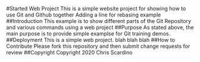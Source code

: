 #Started Web Project
This is a simple website project for showing how to use Git and Github together
Adding a line for rebasing example
##Introduction
This example is to show different parts of the Git Repository and various commands using a web project
##Purpose
As stated above, the main purpose is to provide simple examplse for Git training demos.
##Deployment
This is a simple web project. blah blah blah
##How to Contribute
Please fork this repository and then submit change requests for review
##Copyright
Copyright 2020 Chris Scardino
